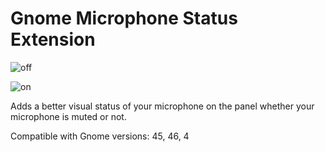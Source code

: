 # Gnome Microphone Status Extension

![off](https://github.com/user-attachments/assets/5f8046bf-2bd1-41a7-8def-e6787d65b74d)

![on](https://github.com/user-attachments/assets/3681b0a6-210c-4712-9746-3265ddbef8f5)

Adds a better visual status of your microphone on the panel whether your
microphone is muted or not.

Compatible with Gnome versions: 45, 46, 4
